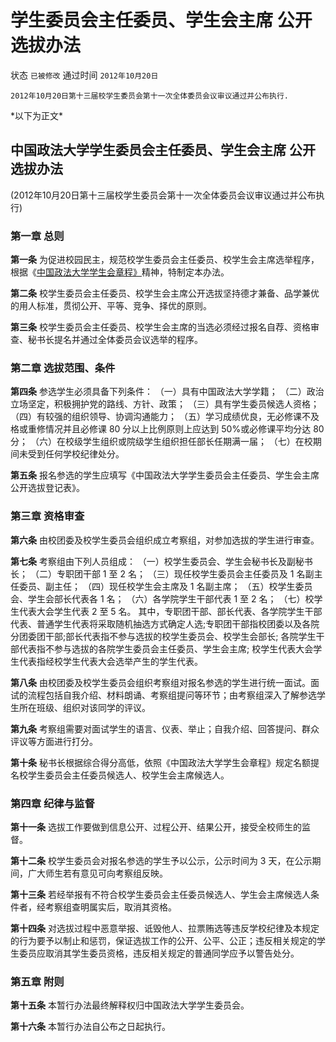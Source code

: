 # 学生委员会主任委员、学生会主席 公开选拔办法

状态 `已被修改` 
通过时间 `2012年10月20日`

```text
2012年10月20日第十三届校学生委员会第十一次全体委员会议审议通过并公布执行.
```

\*以下为正文\*

## 中国政法大学学生委员会主任委员、学生会主席 公开选拔办法

\(2012年10月20日第十三届校学生委员会第十一次全体委员会议审议通过并公布执行\)

### 第一章  总则

**第一条** 为促进校园民主，规范校学生委员会主任委员、校学生会主席选举程序，根据《[中国政法大学学生会章程》](http://doc.rickylee.monster/web/#/4?page_id=22)精神，特制定本办法。

**第二条** 校学生委员会主任委员、校学生会主席公开选拔坚持德才兼备、品学兼优的用人标准，贯彻公开、平等、竞争、择优的原则。

**第三条** 校学生委员会主任委员、校学生会主席的当选必须经过报名自荐、资格审查、秘书长提名并通过全体委员会议选举的程序。

### 第二章  选拔范围、条件

**第四条** 参选学生必须具备下列条件： （一）具有中国政法大学学籍； （二）政治立场坚定，积极拥护党的路线、方针、政策； （三）具有学生委员候选人资格； （四）有较强的组织领导、协调沟通能力； （五）学习成绩优良，无必修课不及格或重修情况并且必修课 80 分以上比例原则上应达到 50%或必修课平均分达 80 分； （六）在校级学生组织或院级学生组织担任部长任期满一届； （七）在校期间未受到任何学校纪律处分。

**第五条** 报名参选的学生应填写《中国政法大学学生委员会主任委员、学生会主席公开选拔登记表》。

### 第三章  资格审查

**第六条** 由校团委及校学生委员会组织成立考察组，对参加选拔的学生进行审查。

**第七条** 考察组由下列人员组成： （一）校学生委员会、学生会秘书长及副秘书长； （二）专职团干部 1 至 2 名； （三）现任校学生委员会主任委员及 1 名副主任委员、副主任； （四）现任校学生会主席及 1 名副主席； （五）校学生委员会、学生会部长代表各 1 名； （六）各学院学生干部代表 1 至 2 名； （七）校学生代表大会学生代表 2 至 5 名。 其中，专职团干部、部长代表、各学院学生干部代表、普通学生代表将采取随机抽选方式确定人选;专职团干部指校团委以及各院分团委团干部;部长代表指不参与选拔的校学生委员会、校学生会部长; 各院学生干部代表指不参与选拔的各院学生委员会主任委员、学生会主席; 校学生代表大会学生代表指经校学生代表大会选举产生的学生代表。

**第八条** 由校团委及校学生委员会组织考察组对报名参选的学生进行统一面试。面试的流程包括自我介绍、材料朗诵、考察组提问等环节；由考察组深入了解参选学生所在班级、组织对该同学的评议。

**第九条** 考察组需要对面试学生的语言、仪表、举止；自我介绍、回答提问、群众评议等方面进行打分。

**第十条** 秘书长根据综合得分高低，依照《中国政法大学学生会章程》规定名额提名校学生委员会主任委员候选人、校学生会主席候选人。

### 第四章  纪律与监督

**第十一条** 选拔工作要做到信息公开、过程公开、结果公开，接受全校师生的监督。

**第十二条** 校学生委员会对报名参选的学生予以公示，公示时间为 3 天，在公示期间，广大师生若有意见可向考察组反映。

**第十三条** 若经举报有不符合校学生委员会主任委员候选人、学生会主席候选人条件者，经考察组查明属实后，取消其资格。

**第十四条** 对选拔过程中恶意举报、诋毁他人、拉票贿选等违反学校纪律及本规定的行为要予以制止和惩罚，保证选拔工作的公开、公平、公正；违反相关规定的学生委员应取消其学生委员资格，违反相关规定的普通同学应予以警告处分。

### 第五章  附则

**第十五条** 本暂行办法最终解释权归中国政法大学学生委员会。

**第十六条** 本暂行办法自公布之日起执行。


